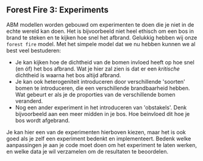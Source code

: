 ## Forest Fire 3: Experiments

ABM modellen worden gebouwd om experimenten te doen die je niet in de echte wereld kan doen. Het is bijvoorbeeld niet heel ethisch om een bos in brand te steken en te kijken hoe snel het afbrand. Gelukkig hebben wij onze `forest fire` model. Met het simpele model dat we nu hebben kunnen we al best veel bestuderen:

- Je kan kijken hoe de dichtheid van de bomen invloed heeft op hoe snel (en óf) het bos afbrand. Wat je hier zal zien is dat er een *kritische* dichtheid is waarna het bos altijd afbrand.
- Je kan ook heterogeniteit introduceren door verschillende 'soorten' bomen te introduceren, die een verschillende brandbaarheid hebben. Wat gebeurt er als je de proporties van de verschillende bomen veranderd.
- Nog een ander experiment in het introduceren van 'obstakels'. Denk bijvoorbeeld aan een meer midden in je bos. Hoe beinvloed dit hoe je bos wordt afgebrand.

Je kan hier een van de experimenten hierboven kiezen, maar het is ook goed als je zelf een experiment bedenkt en implementeert. Bedenk welke aanpassingen je aan je code moet doen om het experiment te laten werken, en welke data je wil verzamelen om de resultaten te beoordelen.